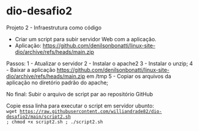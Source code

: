 # dio-desafio2
Projeto 2 - Infraestrutura como código

- Criar um script para subir servidor Web com a aplicação.
- Aplicação: https://github.com/denilsonbonatti/linux-site-dio/archive/refs/heads/main.zip

Passos:
 1 - Atualizar o servidor
 2 - Instalar o apache2
 3 - Instalar o unzip;
 4 - Baixar a aplicação https://github.com/denilsonbonatti/linux-site-dio/archive/refs/heads/main.zip em /tmp
 5 - Copiar os arquivos da aplicação no diretório padrão do apache;

No final: Subir o arquivo de script par ao repositório GitHub

Copie essa linha para executar o script em servidor ubunto:
<code>
wget https://raw.githubusercontent.com/williandrade82/dio-desafio2/main/script2.sh ; chmod +x script2.sh ; ./script2.sh
</code>
